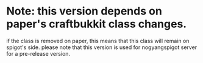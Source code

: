 # Note: this version depends on paper's craftbukkit class changes.

if the class is removed on paper, this means that this class will remain on spigot's side.
please note that this version is used for nogyangspigot server for a pre-release version.

